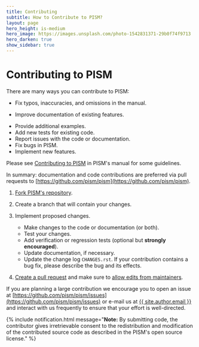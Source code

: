 ```yaml
---
title: Contributing
subtitle: How to Contribute to PISM?
layout: page
hero_height: is-medium
hero_image: https://images.unsplash.com/photo-1542831371-29b0f74f9713
hero_darken: true
show_sidebar: true
---
```


# Contributing to PISM

There are many ways you can contribute to PISM:

* Fix typos, inaccuracies, and omissions in the manual.
+ Improve documentation of existing features.
* Provide additional examples.
* Add new tests for existing code.
* Report issues with the code or documentation.
* Fix bugs in PISM.
* Implement new features.

Please see [Contributing to PISM](https://pism.github.io/pism/contributing/index.html) in PISM's manual for some guidelines.

In summary: documentation and code contributions are preferred via pull requests to [https://github.com/pism/pism](https://github.com/pism/pism).

1. [Fork PISM's repository](https://help.github.com/en/articles/fork-a-repo).
1. Create a branch that will contain your changes.
1. Implement proposed changes.
    * Make changes to the code or documentation (or both).
    * Test your changes.
    * Add verification or regression tests (optional but **strongly encouraged**).
    * Update documentation, if necessary.
    * Update the change log ``CHANGES.rst``. If your contribution contains a bug fix, please describe the bug and its effects.

1. [Create a pull request](https://help.github.com/en/articles/creating-a-pull-request) and make sure to [allow edits from maintainers](https://help.github.com/en/articles/allowing-changes-to-a-pull-request-branch-created-from-a-fork).

If you are planning a large contribution we encourage you to open an issue at [https://github.com/pism/pism/issues](https://github.com/pism/pism/issues) or e-mail us at <a href="mailto:{{ site.author.email }}">{{ site.author.email }}</a> and interact with us frequently to ensure that your effort is well-directed.

{% include notification.html message="**Note:** By submitting code, the contributor gives irretrievable consent to the redistribution and modification of the contributed source code as described in the PISM's open source license." %}
